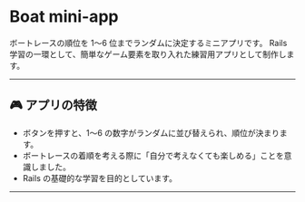 # Boat mini-app

ボートレースの順位を 1〜6 位までランダムに決定するミニアプリです。
Rails 学習の一環として、簡単なゲーム要素を取り入れた練習用アプリとして制作します。

---

## 🎮 アプリの特徴

- ボタンを押すと、1〜6 の数字がランダムに並び替えられ、順位が決まります。
- ボートレースの着順を考える際に「自分で考えなくても楽しめる」ことを意識しました。
- Rails の基礎的な学習を目的としています。

---